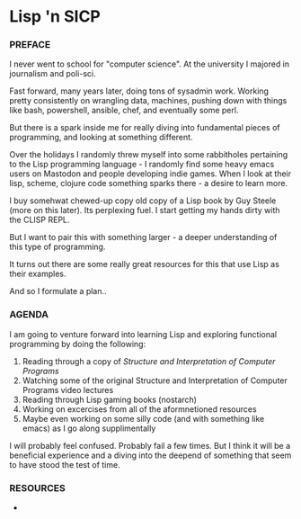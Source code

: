 # Lisp 'n SICP

### PREFACE

I never went to school for "computer science". At the university I majored in journalism and poli-sci.

Fast forward, many years later, doing tons of sysadmin work. Working pretty consistently on wrangling data, machines, pushing down with things like bash, powershell, ansible, chef, and eventually some perl.

But there is a spark inside me for really diving into fundamental pieces of programming, and looking at something different.

Over the holidays I randomly threw myself into some rabbitholes pertaining to the Lisp programming language - I randomly find some heavy emacs users on Mastodon and people developing indie games. When I look at their lisp, scheme, clojure code something sparks there - a desire to learn more.

I buy somehwat chewed-up copy old copy of a Lisp book by Guy Steele (more on this later). Its perplexing fuel. I start getting my hands dirty with the CLISP REPL. 

But I want to pair this with something larger - a deeper understanding of this type of programming. 

It turns out there are some really great resources for this that use Lisp as their examples.

And so I formulate a plan..

### AGENDA

I am going to venture forward into learning Lisp and exploring functional programming by doing the following:

1. Reading through a copy of _Structure and Interpretation of Computer Programs_
2. Watching some of the original Structure and Interpretation of Computer Programs video lectures
3. Reading through Lisp gaming books (nostarch)
4. Working on excercises from all of the aformnetioned resources
5. Maybe even working on some silly code (and with something like emacs) as I go along supplimentally

I will probably feel confused. Probably fail a few times. But I think it will be a beneficial experience and a diving into the deepend of something that seem to have stood the test of time.

### RESOURCES

- 
